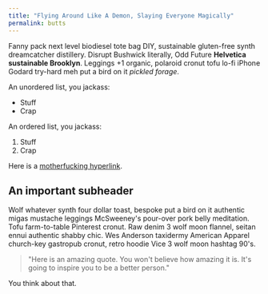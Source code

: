 ```yaml
---
title: "Flying Around Like A Demon, Slaying Everyone Magically"
permalink: butts
---
```

<p>Fanny pack next level biodiesel tote bag DIY, sustainable gluten-free synth dreamcatcher distillery. Disrupt Bushwick literally, Odd Future <strong>Helvetica sustainable Brooklyn</strong>. Leggings +1 organic, polaroid cronut tofu lo-fi iPhone Godard try-hard meh put a bird on it <em>pickled forage</em>.</p>
<p>An unordered list, you jackass:</p>
<ul>
  <li>Stuff</li>
  <li>Crap</li>
</ul>
<p>An ordered list, you jackass:</p>
<ol>
  <li>Stuff</li>
  <li>Crap</li>
</ol>
<p>Here is a <a href="#">motherfucking hyperlink</a>.</p>
<h2>An important subheader</h2>
<p>Wolf whatever synth four dollar toast, bespoke put a bird on it authentic migas mustache leggings McSweeney's pour-over pork belly meditation. Tofu farm-to-table Pinterest cronut. Raw denim 3 wolf moon flannel, seitan ennui authentic shabby chic. Wes Anderson taxidermy American Apparel church-key gastropub cronut, retro hoodie Vice 3 wolf moon hashtag 90's.</p>
<blockquote>"Here is an amazing quote. You won't believe how amazing it is. It's going to inspire you to be a better person."
</blockquote>
<p>You think about that.</p>
